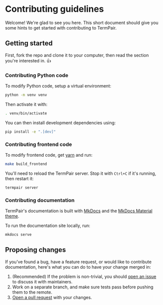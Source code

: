 # Contributing guidelines

Welcome! We're glad to see you here. This short document should give you some hints to get started with contributing to TermPair.

## Getting started

First, fork the repo and clone it to your computer, then read the section you're interested in. 👍

### Contributing Python code

To modify Python code, setup a virtual environment:

```bash
python -m venv venv
```

Then activate it with:

```bash
. venv/bin/activate
```

You can then install development dependencies using:

```bash
pip install -e ".[dev]"
```

### Contributing frontend code

To modify frontend code, get [yarn](https://yarnpkg.com/en/) and run:

```bash
make build_frontend
```

You'll need to reload the TermPair server. Stop it with `Ctrl+C` if it's running, then restart it:

```bash
termpair server
```

### Contributing documentation

TermPair's documentation is built with [MkDocs](https://www.mkdocs.org) and the [MkDocs Material theme](https://squidfunk.github.io/mkdocs-material/).

To run the documentation site locally, run:

```bash
mkdocs serve
```

## Proposing changes

If you've found a bug, have a feature request, or would like to contribute documentation, here's what you can do to have your change merged in:

1. (Recommended) If the problem is non-trivial, you should [open an issue][issue] to discuss it with maintainers.
2. Work on a separate branch, and make sure tests pass before pushing them to the remote.
3. [Open a pull request][pr] with your changes.

[issue]: https://github.com/cs01/termpair/issues/new
[pr]: https://github.com/cs01/termpair/compare
